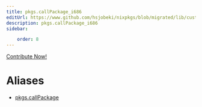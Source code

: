 ```yaml
---
title: pkgs.callPackage_i686
editUrl: https://www.github.com/hsjobeki/nixpkgs/blob/migrated/lib/customisation.nix#L125C31
description: pkgs.callPackage_i686
sidebar:

    order: 8
---
```


<a href="https://www.github.com/hsjobeki/nixpkgs/blob/migrated/lib/customisation.nix#L125C31">Contribute Now!</a>


# Aliases

- [pkgs.callPackage](/nix-doc-comments/reference/pkgs/pkgs-callpackage)



